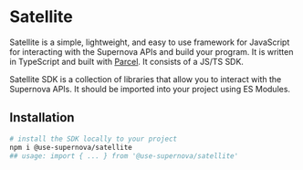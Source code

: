 # Satellite

Satellite is a simple, lightweight, and easy to use framework for JavaScript for interacting with the Supernova APIs and build your program.
It is written in TypeScript and built with [Parcel](https://parceljs.org/). It consists of a JS/TS SDK.

Satellite SDK is a collection of libraries that allow you to interact with the Supernova APIs.
It should be imported into your project using ES Modules.

## Installation
```bash
# install the SDK locally to your project
npm i @use-supernova/satellite
## usage: import { ... } from '@use-supernova/satellite'
```